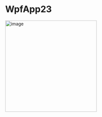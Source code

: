 # WpfApp23

<img width="291" alt="image" src="https://github.com/reza16977/TodoApp/assets/99034042/1352aab5-321f-47bf-8005-acb00b72ebef">

